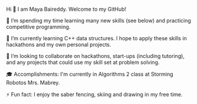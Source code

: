 Hi 👋 I am Maya Baireddy. Welcome to my GitHub!

🔭 I’m spending my time learning many new skills (see below) and practicing competitive programming. 

🌱 I’m currently learning C++ data structures. I hope to apply these skills in hackathons and my own personal projects.

👯 I’m looking to collaborate on hackathons, start-ups (including tutoring), and any projects that could use my skill set at problem solving.

🎓 Accomplishments: I'm currently in Algorithms 2 class at Storming Robotos Mrs. Mabrey.

⚡ Fun fact: I enjoy the saber fencing, skiing and drawing in my free time.

<!---
mbaireddy/mbaireddy is a ✨ special ✨ repository because its `README.md` (this file) appears on your GitHub profile.
You can click the Preview link to take a look at your changes.
--->
